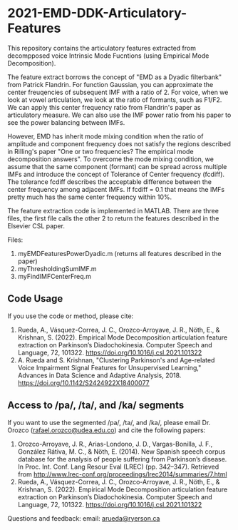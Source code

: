 # 2021-EMD-DDK-Articulatory-Features

This repository contains the articulatory features extracted from decompposed voice Intrinsic Mode Fucntions (using Empirical Mode Decomposition).

The feature extract borrows the concept of "EMD as a Dyadic filterbank" from Patrick Flandrin. For function Gaussian, you can approximate the center freuqencies of subsequent IMF with a ratio of 2. For voice, when we look at vowel articulation, we look at the ratio of formants, such as F1/F2. We can apply this center frequency ratio from Flandrin's paper as articulatory measure. We can also use the IMF power ratio from his paper to see the power balancing between IMFs.

However, EMD has inherit mode mixing condition when the ratio of amplitude and component frequency does not satisfy the regions described in Rilling's paper "One or two frequencies? The empirical mode decomposition answers". To overcome the mode mixing condition, we assume that the same component (formant) can be spread across multiple IMFs and introduce the concept of Tolerance of Center frequency (fcdiff). The tolerance fcdiff describes the acceptable difference between the center frequency among adjacent IMFs. If fcdiff = 0.1 that means the IMFs pretty much has the same center frequency within 10%.

The feature extraction code is implemented in MATLAB. There are three files, the first file calls the other 2 to return the features described in the Elsevier CSL paper.


Files:
1. myEMDFeaturesPowerDyadic.m (returns all features described in the paper)
2. myThresholdingSumIMF.m 
3. myFindIMFCenterFreq.m


## Code Usage
If you use the code or method, please cite: 
1. Rueda, A., Vásquez-Correa, J. C., Orozco-Arroyave, J. R., Nöth, E., & Krishnan, S. (2022). Empirical Mode Decomposition articulation feature extraction on Parkinson’s Diadochokinesia. Computer Speech and Language, 72, 101322. https://doi.org/10.1016/j.csl.2021.101322
2. A. Rueda and S. Krishnan, "Clustering Parkinson's and Age-related Voice Impairment Signal Features for Unsupervised Learning," Advances in Data Science and Adaptive Analysis, 2018. https://doi.org/10.1142/S2424922X18400077

## Access to /pa/, /ta/, and /ka/ segments
If you want to use the segmented /pa/, /ta/, and /ka/, please email Dr. Orozco (rafael.orozco@udea.edu.co) and cite the following papers:
1. Orozco-Arroyave, J. R., Arias-Londono, J. D., Vargas-Bonilla, J. F., González Rátiva, M. C., & Nöth, E. (2014). New Spanish speech corpus database for the analysis of people suffering from Parkinson’s disease. In Proc. Int. Conf. Lang Resour Eval (LREC) (pp. 342–347). Retrieved from http://www.lrec-conf.org/proceedings/lrec2014/summaries/7.html
2. Rueda, A., Vásquez-Correa, J. C., Orozco-Arroyave, J. R., Nöth, E., & Krishnan, S. (2022). Empirical Mode Decomposition articulation feature extraction on Parkinson’s Diadochokinesia. Computer Speech and Language, 72, 101322. https://doi.org/10.1016/j.csl.2021.101322



Questions and feedback: email: arueda@ryerson.ca
